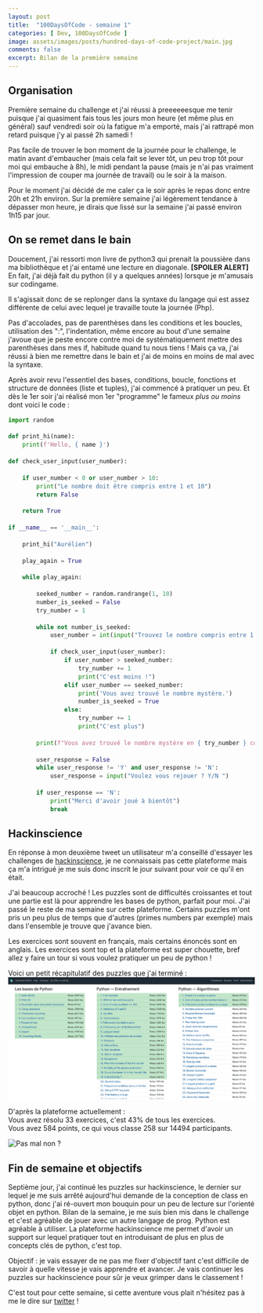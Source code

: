 ```yaml
---
layout: post
title:  "100DaysOfCode - semaine 1"
categories: [ Dev, 100DaysOfCode ]
image: assets/images/posts/hundred-days-of-code-project/main.jpg
comments: false
excerpt: Bilan de la première semaine
---
```


## Organisation

Première semaine du challenge et j'ai réussi à preeeeeesque me tenir puisque j'ai quasiment fais tous les jours mon heure (et même plus en général) sauf vendredi soir où la fatigue m'a emporté, mais j'ai rattrapé mon retard puisque j'y ai passé 2h samedi !  

Pas facile de trouver le bon moment de la journée pour le challenge, le matin avant d'embaucher (mais cela fait se lever tôt, un peu trop tôt pour moi qui embauche à 8h), le midi pendant la pause (mais je n'ai pas vraiment l'impression de couper ma journée de travail) ou le soir à la maison.  

Pour le moment j'ai décidé de me caler ça le soir après le repas donc entre 20h et 21h environ. 
Sur la première semaine j'ai légèrement tendance à dépasser mon heure, je dirais que lissé sur la semaine j'ai passé environ 1h15 par jour.

## On se remet dans le bain

Doucement, j'ai ressorti mon livre de python3 qui prenait la poussière dans ma bibliothèque et j'ai entamé une lecture en diagonale. **[SPOILER ALERT]** En fait, j'ai déjà fait du python (il y a quelques années) lorsque je m'amusais sur codingame.  

Il s'agissait donc de se replonger dans la syntaxe du langage qui est assez différente de celui avec lequel je travaille toute la journée (Php).

Pas d'accolades, pas de parenthèses dans les conditions et les boucles, utilisation des ":", l'indentation, même encore au bout d'une semaine j'avoue que je peste encore contre moi de systématiquement mettre des parenthèses dans mes if, habitude quand tu nous tiens !
Mais ça va, j'ai réussi à bien me remettre dans le bain et j'ai de moins en moins de mal avec la syntaxe.

Après avoir revu l'essentiel des bases, conditions, boucle, fonctions et structure de données (liste et tuples), j'ai commencé à pratiquer un peu.
Et dès le 1er soir j'ai réalisé mon 1er "programme" le fameux *plus ou moins* dont voici le code : 

```python
import random

def print_hi(name):
    print(f'Hello, { name }')

def check_user_input(user_number):

    if user_number < 0 or user_number > 10:
        print("Le nombre doit être compris entre 1 et 10")
        return False

    return True

if __name__ == '__main__':

    print_hi("Aurélien")

    play_again = True

    while play_again:

        seeked_number = random.randrange(1, 10)
        number_is_seeked = False
        try_number = 1

        while not number_is_seeked:
            user_number = int(input("Trouvez le nombre compris entre 1 et 10 : "))

            if check_user_input(user_number):
                if user_number > seeked_number:
                    try_number += 1
                    print("C'est moins !")
                elif user_number == seeked_number:
                    print('Vous avez trouvé le nombre mystère.')
                    number_is_seeked = True
                else:
                    try_number += 1
                    print("C'est plus")

        print(f"Vous avez trouvé le nombre mystère en { try_number } coup(s)")

        user_response = False
        while user_response != 'Y' and user_response != 'N':
            user_response = input("Voulez vous rejouer ? Y/N ")

        if user_response == 'N':
            print("Merci d'avoir joué à bientôt")
            break
```

## Hackinscience

En réponse à mon deuxième tweet un utilisateur m'a conseillé d'essayer les challenges de [hackinscience](https://www.hackinscience.org/), je ne connaissais pas cette plateforme mais ça m'a intrigué je me suis donc inscrit le jour suivant pour voir ce qu'il en était.  

J'ai beaucoup accroché ! Les puzzles sont de difficultés croissantes et tout une partie est là pour apprendre les bases de python, parfait pour moi. J'ai passé le reste de ma semaine sur cette plateforme. Certains puzzles m'ont pris un peu plus de temps que d'autres (primes numbers par exemple) mais dans l'ensemble je trouve que j'avance bien.   

Les exercices sont souvent en français, mais certains énoncés sont en anglais. Les exercices sont top et la plateforme est super chouette, bref allez y faire un tour si vous voulez pratiquer un peu de python !

Voici un petit récapitulatif des puzzles que j'ai terminé : 
![Administration des albums](/assets/images/posts/summary-daysofcode-weekone/summary_hackinscience.png)

D'après la plateforme actuellement :  
Vous avez résolu 33 exercices, c'est 43% de tous les exercices.  
Vous avez 584 points, ce qui vous classe 258 sur 14494 participants.

![Pas mal non ?](https://media.giphy.com/media/62PP2yEIAZF6g/giphy.gif)

## Fin de semaine et objectifs

Septième jour, j'ai continué les puzzles sur hackinscience, le dernier sur lequel je me suis arrêté aujourd'hui demande de la conception de class en python, donc j'ai ré-ouvert mon bouquin pour un peu de lecture sur l'orienté objet en python.
Bilan de la semaine, je me suis bien mis dans le challenge et c'est agréable de jouer avec un autre langage de prog. Python est agréable à utiliser. La plateforme hackinscience me permet d'avoir un support sur lequel pratiquer tout en introduisant de plus en plus de concepts clés de python, c'est top.

Objectif : je vais essayer de ne pas me fixer d'objectif tant c'est difficile de savoir à quelle vitesse je vais apprendre et avancer. Je vais continuer les puzzles sur hackinscience pour sûr je veux grimper dans le classement !

C'est tout pour cette semaine, si cette aventure vous plait n'hésitez pas à me le dire sur [twitter](https://twitter.com/AunCly) ! 







